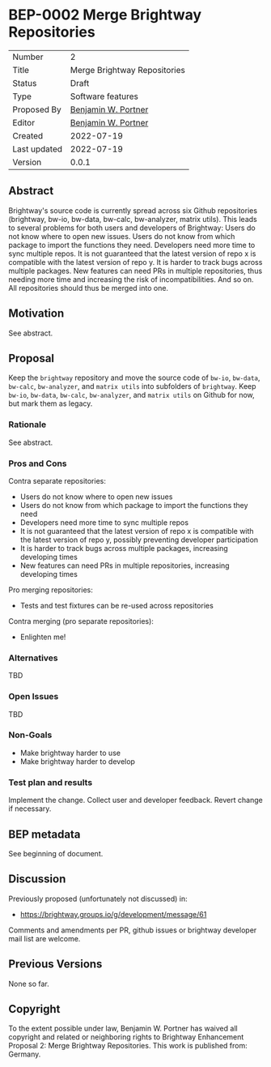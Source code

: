 # BEP-0002 Merge Brightway Repositories

| | |
| - | - |
| Number | 2 |
| Title | Merge Brightway Repositories |
| Status | Draft |
| Type | Software features |
| Proposed By | [Benjamin W. Portner](mailto:benjamin.portner@bauhaus-luftfahrt.net) |
| Editor | [Benjamin W. Portner](mailto:benjamin.portner@bauhaus-luftfahrt.net) |
| Created | 2022-07-19 |
| Last updated | 2022-07-19 |
| Version | 0.0.1 |

## Abstract

Brightway's source code is currently spread across six Github repositories (brightway, bw-io, bw-data, bw-calc, bw-analyzer, matrix utils). This leads to several problems for both users and developers of Brightway: Users do not know where to open new issues. Users do not know from which package to import the functions they need. Developers need more time to sync multiple repos. It is not guaranteed that the latest version of repo x is compatible with the latest version of repo y. It is harder to track bugs across multiple packages. New features can need PRs in multiple repositories, thus needing more time and increasing the risk of incompatibilities. And so on. All repositories should thus be merged into one.

## Motivation

See abstract.

## Proposal

Keep the `brightway` repository and move the source code of `bw-io`, `bw-data`, `bw-calc`, `bw-analyzer`, and `matrix utils` into subfolders of `brightway`. Keep `bw-io`, `bw-data`, `bw-calc`, `bw-analyzer`, and `matrix utils` on Github for now, but mark them as legacy. 

### Rationale

See abstract.

### Pros and Cons

Contra separate repositories:
- Users do not know where to open new issues
- Users do not know from which package to import the functions they need
- Developers need more time to sync multiple repos
- It is not guaranteed that the latest version of repo x is compatible with the latest version of repo y, possibly preventing developer participation
- It is harder to track bugs across multiple packages, increasing developing times
- New features can need PRs in multiple repositories, increasing developing times

Pro merging repositories:
- Tests and test fixtures can be re-used across repositories

Contra merging (pro separate repositories):
- Enlighten me!

### Alternatives

TBD

### Open Issues

TBD

### Non-Goals

- Make brightway harder to use
- Make brightway harder to develop

### Test plan and results

Implement the change. Collect user and developer feedback. Revert change if necessary.

## BEP metadata

See beginning of document.

## Discussion

Previously proposed (unfortunately not discussed) in:
* https://brightway.groups.io/g/development/message/61

Comments and amendments per PR, github issues or brightway developer mail list are welcome.

## Previous Versions

None so far.

## Copyright

To the extent possible under law, Benjamin W. Portner has waived all copyright and related or neighboring rights to Brightway Enhancement Proposal 2: Merge Brightway Repositories. This work is published from: Germany.
